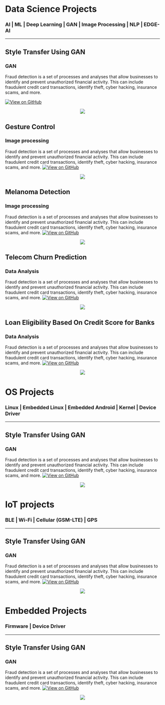 # Data Science Projects
### AI | ML | Deep Learning | GAN | Image Processing | NLP | EDGE-AI
---
## Style Transfer Using GAN
### GAN 
Fraud detection is a set of processes and analyses that allow businesses to identify and prevent unauthorized financial activity. This can include fraudulent credit card transactions, identify theft, cyber hacking, insurance scams, and more.

[![View on GitHub](https://img.shields.io/badge/GitHub-View_on_GitHub-blue?logo=GitHub)](https://github.com/bipulkumar1/Test.git)
<center><img src="assets/img/genAI.jpg"/></center>


## Gesture Control 
### Image processing
Fraud detection is a set of processes and analyses that allow businesses to identify and prevent unauthorized financial activity. This can include fraudulent credit card transactions, identify theft, cyber hacking, insurance scams, and more.
[![View on GitHub](https://img.shields.io/badge/GitHub-View_on_GitHub-blue?logo=GitHub)](https://github.com/bipulkumar1/Test.git)
<center><img src="assets/img/genAI.jpg"/></center>

## Melanoma Detection 
### Image processing
Fraud detection is a set of processes and analyses that allow businesses to identify and prevent unauthorized financial activity. This can include fraudulent credit card transactions, identify theft, cyber hacking, insurance scams, and more.
[![View on GitHub](https://img.shields.io/badge/GitHub-View_on_GitHub-blue?logo=GitHub)](https://github.com/bipulkumar1/Test.git)
<center><img src="assets/img/genAI.jpg"/></center>

## Telecom Churn Prediction
### Data Analysis
Fraud detection is a set of processes and analyses that allow businesses to identify and prevent unauthorized financial activity. This can include fraudulent credit card transactions, identify theft, cyber hacking, insurance scams, and more.
[![View on GitHub](https://img.shields.io/badge/GitHub-View_on_GitHub-blue?logo=GitHub)](https://github.com/bipulkumar1/Test.git)
<center><img src="assets/img/genAI.jpg"/></center>

## Loan Eligibility Based On Credit Score for Banks 
### Data Analysis

Fraud detection is a set of processes and analyses that allow businesses to identify and prevent unauthorized financial activity. This can include fraudulent credit card transactions, identify theft, cyber hacking, insurance scams, and more.
[![View on GitHub](https://img.shields.io/badge/GitHub-View_on_GitHub-blue?logo=GitHub)](https://github.com/bipulkumar1/Test.git)
<center><img src="assets/img/genAI.jpg"/></center>

# OS Projects
### Linux | Embedded Linux | Embedded Android | Kernel | Device Driver
---
## Style Transfer Using GAN
### GAN 

Fraud detection is a set of processes and analyses that allow businesses to identify and prevent unauthorized financial activity. This can include fraudulent credit card transactions, identify theft, cyber hacking, insurance scams, and more.
[![View on GitHub](https://img.shields.io/badge/GitHub-View_on_GitHub-blue?logo=GitHub)](https://github.com/bipulkumar1/Test.git)
<center><img src="assets/img/genAI.jpg"/></center>

# IoT projects
### BLE | Wi-Fi | Cellular (GSM-LTE) | GPS
---
## Style Transfer Using GAN
### GAN 

Fraud detection is a set of processes and analyses that allow businesses to identify and prevent unauthorized financial activity. This can include fraudulent credit card transactions, identify theft, cyber hacking, insurance scams, and more.
[![View on GitHub](https://img.shields.io/badge/GitHub-View_on_GitHub-blue?logo=GitHub)](https://github.com/bipulkumar1/Test.git)
<center><img src="assets/img/genAI.jpg"/></center>

# Embedded Projects
### Firmware | Device Driver
---
## Style Transfer Using GAN
### GAN 

Fraud detection is a set of processes and analyses that allow businesses to identify and prevent unauthorized financial activity. This can include fraudulent credit card transactions, identify theft, cyber hacking, insurance scams, and more.
[![View on GitHub](https://img.shields.io/badge/GitHub-View_on_GitHub-blue?logo=GitHub)](https://github.com/bipulkumar1/Test.git)
<center><img src="assets/img/genAI.jpg"/></center>

